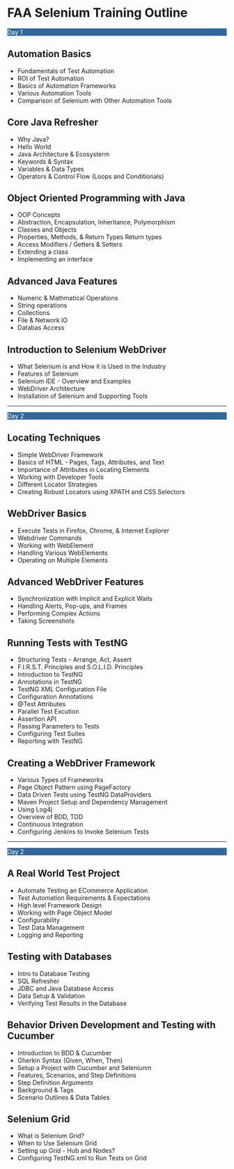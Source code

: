 FAA Selenium Training Outline
=============================


<div style="background-color:#369; color: white">Day 1</div>


Automation Basics
-----------------

- Fundamentals of Test Automation
- ROI of Test Automation
- Basics of Automation Frameworks
- Various Automation Tools
- Comparison of Selenium with Other Automation Tools

Core Java Refresher 
-------------------

- Why Java?
- Hello World
- Java Architecture & Ecosysterm
- Keywords & Syntax
- Variables & Data Types
- Operators & Control Flow (Loops and Conditionals)

Object Oriented Programming with Java
-------------------------------------

- OOP Concepts
- Abstraction, Encapsulation, Inheritance, Polymorphism
- Classes and Objects
- Properties, Methods, & Return Types Return types
- Access Modifiers / Getters & Setters
- Extending a class
- Implementing an interface

Advanced Java Features
----------------------

- Numeric & Mathmatical Operations
- String operations
- Collections
- File & Network IO
- Databas Access

Introduction to Selenium WebDriver
----------------------------------

- What Selenium is and How it is Used in the Industry
- Features of Selenium
- Selenium IDE - Overview and Examples
- WebDriver Architecture
- Installation of Selenium and Supporting Tools


------------------------------


<div style="background-color:#369; color: white">Day 2</div>


Locating Techniques
-------------------

- Simple WebDriver Framework
- Basics of HTML - Pages, Tags, Attributes, and Text
- Importance of Attributes in Locating Elements
- Working with Developer Tools 
- Different Locator Strategies
- Creating Robust Locators using XPATH and CSS Selectors


WebDriver Basics
-------------------------

- Execute Tests in Firefox, Chrome, & Internet Explorer
- Webdriver Commands
- Working with WebElement 
- Handling Various WebElements
- Operating on Multiple Elements 


Advanced WebDriver Features
---------------------------

- Synchronization with Implicit and Explicit Waits
- Handling Alerts, Pop-ups, and Frames
- Performing Complex Actions 
- Taking Screenshots


Running Tests with TestNG
-------------------------

- Structuring Tests - Arrange, Act, Assert
- F.I.R.S.T. Principles and S.O.L.I.D. Principles
- Introduction to TestNG
- Annotations in TestNG
- TestNG XML Configuration File
- Configuration Annotations
- @Test Attributes
- Parallel Test Excution
- Assertion API
- Passing Parameters to Tests
- Configuring Test Suites
- Reporting with TestNG


Creating a WebDriver Framework
------------------------------

- Various Types of Frameworks
- Page Object Pattern using PageFactory
- Data Driven Tests using TestNG DataProviders
- Maven Project Setup and Dependency Management
- Using Log4j
- Overview of BDD, TDD
- Continuous Integration 
- Configuring Jenkins to Invoke Selenium Tests

------------------------------


<div style="background-color:#369; color: white">Day 2</div>


A Real World Test Project
-------------------------

- Automate Testing an ECommerce Application
- Test Automation Requirements & Expectations 
- High level Framework Design
- Working with Page Object Model
- Configurability
- Test Data Management
- Logging and Reporting

Testing with Databases
----------------------

- Intro to Database Testing
- SQL Refresher
- JDBC and Java Database Access
- Data Setup & Validation
- Verifying Test Results in the Database


Behavior Driven Development and Testing with Cucumber
-----------------------------------------------------

- Introduction to BDD & Cucumber
- Gherkin Syntax (Given, When, Then)
- Setup a Project with Cucumber and Seleniunm
- Features, Scenarios, and Step Definitions
- Step Definition Arguments
- Background & Tags
- Scenario Outlines & Data Tables

	
Selenium Grid
-------------

- What is Selenium Grid?
- When to Use Selenium Grid
- Setting up Grid - Hub and Nodes?
- Configuring TestNG.xml to Run Tests on Grid



